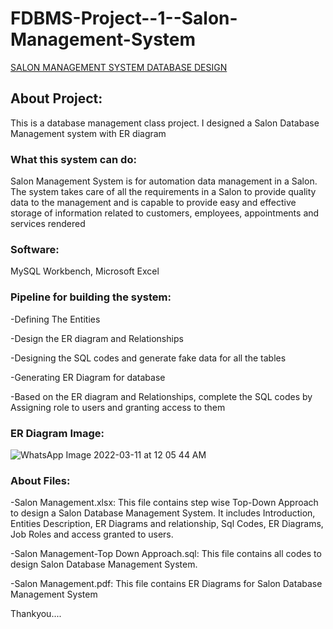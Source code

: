 # FDBMS-Project--1--Salon-Management-System
<U>SALON MANAGEMENT SYSTEM DATABASE DESIGN</U>
 
 
## About Project:
 
This is a database management class project. I designed a Salon Database Management system with ER diagram
 
 
### What this system can do:
 
Salon Management System is for automation data management in a Salon. The system takes care of all the requirements in a Salon to provide quality data to the management and is capable to provide easy and effective storage of information related to customers, employees, appointments and services rendered
 
 
### Software:
 
MySQL Workbench, Microsoft Excel
 
 
### Pipeline for building the system:
 
-Defining The Entities
 
-Design the ER diagram and Relationships
 
-Designing the SQL codes and generate fake data for all the tables
 
-Generating ER Diagram for database
 
-Based on the ER diagram and Relationships, complete the SQL codes by Assigning role to users and granting access to them
 
### ER Diagram Image:
![WhatsApp Image 2022-03-11 at 12 05 44 AM](https://user-images.githubusercontent.com/93238179/157804677-7844ebc2-924b-4a7b-a75f-3ea4dbd693b2.jpeg)

 
 
### About Files:
 
-Salon Management.xlsx: This file contains step wise Top-Down Approach to design a Salon Database Management System. It includes Introduction, Entities Description, ER Diagrams and relationship, Sql Codes, ER Diagrams, Job Roles and access granted to users.
 
-Salon Management-Top Down Approach.sql: This file contains all codes to design Salon Database Management System.
 
-Salon Management.pdf: This file contains ER Diagrams for Salon Database Management System
 
Thankyou....
